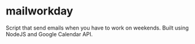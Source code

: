 # mailworkday
Script that send emails when you have to work on weekends.
Built using NodeJS and Google Calendar API.
